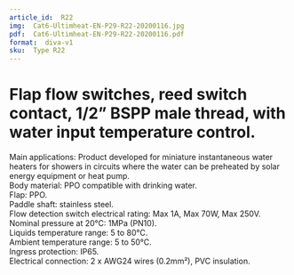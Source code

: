 ```yaml
---
article_id:  R22
img:  Cat6-Ultimheat-EN-P29-R22-20200116.jpg
pdf:  Cat6-Ultimheat-EN-P29-R22-20200116.pdf
format:  diva-v1
sku:  Type R22
---
```


# Flap flow switches, reed switch contact, 1/2” BSPP male thread, with water input temperature control.

Main applications: Product developed for miniature instantaneous water
heaters for showers in circuits where the water can be preheated by solar energy equipment or heat pump.   
Body material: PPO compatible with drinking water.   
Flap: PPO.  
Paddle shaft: stainless steel.  
Flow detection switch electrical rating: Max 1A, Max 70W, Max 250V.   
Nominal pressure at 20°C: 1MPa (PN10).  
Liquids temperature range: 5 to 80°C.  
Ambient temperature range: 5 to 50°C.  
Ingress protection: IP65.  
Electrical connection: 2 x AWG24 wires (0.2mm²), PVC insulation.  
